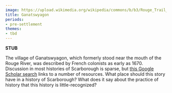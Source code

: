 ```yaml
---
image: https://upload.wikimedia.org/wikipedia/commons/b/b3/Rouge_Trail_Map_1673_Louis_Jolliet_1673.png
title: Ganatswyagon
periods:
- pre-settlement
themes:
- tbd
---
```


**STUB**

The village of Ganatswyagon, which formerly stood near the mouth of the Rouge River, was described by French colonists as early as 1670. Discussion in most histories of Scarborough is sparse, but [this Google Scholar search](https://scholar.google.ca/scholar?hl=en&as_sdt=0%2C5&inst=315209982802967212&q=Ganatsekwyagon&btnG=) links to a number of resources.  What place should this story have in a history of Scarborough? What does it say about the practice of history that this history is little-recognized?

